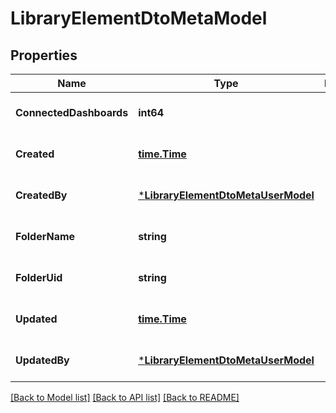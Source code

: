 # LibraryElementDtoMetaModel

## Properties
Name | Type | Description | Notes
------------ | ------------- | ------------- | -------------
**ConnectedDashboards** | **int64** |  | [optional] [default to null]
**Created** | [**time.Time**](time.Time.md) |  | [optional] [default to null]
**CreatedBy** | [***LibraryElementDtoMetaUserModel**](LibraryElementDTOMetaUser.md) |  | [optional] [default to null]
**FolderName** | **string** |  | [optional] [default to null]
**FolderUid** | **string** |  | [optional] [default to null]
**Updated** | [**time.Time**](time.Time.md) |  | [optional] [default to null]
**UpdatedBy** | [***LibraryElementDtoMetaUserModel**](LibraryElementDTOMetaUser.md) |  | [optional] [default to null]

[[Back to Model list]](../README.md#documentation-for-models) [[Back to API list]](../README.md#documentation-for-api-endpoints) [[Back to README]](../README.md)


